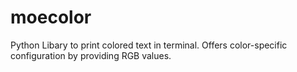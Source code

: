 # moecolor
Python Libary to print colored text in terminal. Offers color-specific configuration by providing RGB values.
